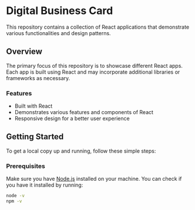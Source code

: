 # Digital Business Card

This repository contains a collection of React applications that demonstrate various functionalities and design patterns.

## Overview

The primary focus of this repository is to showcase different React apps. Each app is built using React and may incorporate additional libraries or frameworks as necessary.

### Features

- Built with React
- Demonstrates various features and components of React
- Responsive design for a better user experience

## Getting Started

To get a local copy up and running, follow these simple steps:

### Prerequisites

Make sure you have [Node.js](https://nodejs.org/) installed on your machine. You can check if you have it installed by running:

```bash
node -v
npm -v
